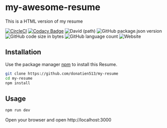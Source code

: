 # my-awesome-resume
This is a HTML version of my resume

[![CircleCI](https://circleci.com/gh/donatien513/my-resume/tree/master.svg?style=svg)](https://circleci.com/gh/donatien513/my-resume/tree/master)
[![Codacy Badge](https://api.codacy.com/project/badge/Grade/fc1dac155ca345ba930a8c0360ae2720)](https://www.codacy.com/manual/donatiennambinintsoa/my-resume?utm_source=github.com&amp;utm_medium=referral&amp;utm_content=donatien513/my-resume&amp;utm_campaign=Badge_Grade)
![David (path)](https://img.shields.io/david/donatien513/my-resume)
![GitHub package.json version](https://img.shields.io/github/package-json/v/donatien513/my-resume)
![GitHub code size in bytes](https://img.shields.io/github/languages/code-size/donatien513/my-resume)
![GitHub language count](https://img.shields.io/github/languages/count/donatien513/my-resume)
![Website](https://img.shields.io/website?url=https%3A%2F%2Fdonatien513.github.io%2Fmy-resume%2F)

## Installation

Use the package manager [npm](https://www.npmjs.com/) to install this Resume.

```bash
git clone https://github.com/donatien513/my-resume
cd my-resume
npm install
```

## Usage

```bash
npm run dev
```
Open your browser and open http://localhost:3000
